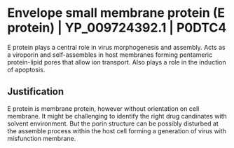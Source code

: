 # Envelope small membrane protein (E protein) | YP\_009724392.1 | P0DTC4 
E protein plays a central role in virus morphogenesis and assembly. Acts as a viroporin and self-assembles in host membranes forming pentameric protein-lipid pores that allow ion transport. Also plays a role in the induction of apoptosis.

## Justification 
E protein is membrane protein, however without orientation on cell membrane. It might be challenging to identify the right drug candinates with solvent environment. But the porin structure can be possibly disturbed at the assemble process within the host cell forming a generation of virus with misfunction membrane.  
